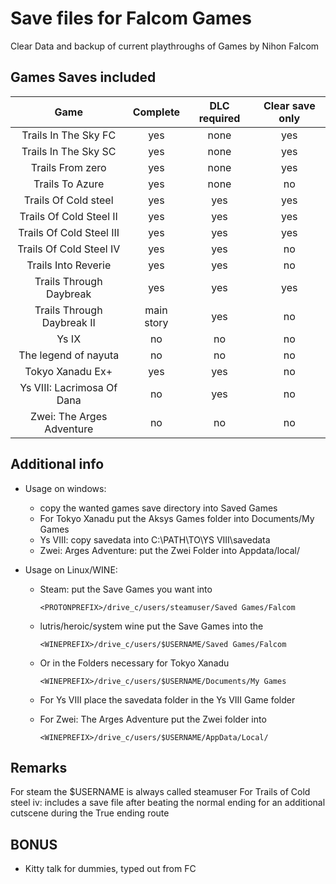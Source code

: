 # Save files for Falcom Games

Clear Data and backup of current playthroughs of Games by Nihon Falcom


## Games Saves included

|Game 						| Complete	| DLC required	| Clear save only 	|
|:--: 						|   :---:   |     :--:		| 		:--:		|
|Trails In The Sky FC 		| yes 		| none 			| yes 				|
|Trails In The Sky SC 		| yes 		| none 			| yes  				|
|Trails From zero    		| yes 		| none 			| yes 				|
|Trails To Azure 			| yes 		| none 			| no 				|
|Trails Of Cold steel		| yes 		| yes			| yes 				|
|Trails Of Cold Steel II		| yes 		| yes 			| yes 			|
|Trails Of Cold Steel III	| yes 		| yes 			| yes 				|
|Trails Of Cold Steel IV 	| yes 		| yes 			| no  				|
|Trails Into Reverie  		| yes 		| yes 			| no  				|
|Trails Through Daybreak	| yes 		| yes 			| yes 			|
|Trails Through Daybreak II	|main story | yes			| no			|
|Ys IX 						| no 		| no 			| no 				|
|The legend of nayuta 		| no 		| no 			| no 				|
|Tokyo Xanadu Ex+ 			| yes 		| yes			| no 				|
|Ys VIII: Lacrimosa Of Dana | no        | yes           | no                |
| Zwei: The Arges Adventure | no        | no            | no                |

## Additional info

- Usage on windows: 
  * copy the wanted games save directory into Saved Games
  * For Tokyo Xanadu put the Aksys Games folder into Documents/My Games
  * Ys VIII: copy savedata into C:\PATH\TO\YS VIII\savedata
  * Zwei: Arges Adventure: put the Zwei Folder into Appdata/local/
- Usage on Linux/WINE:
  
    * Steam: put the Save Games you want into 
  
          <PROTONPREFIX>/drive_c/users/steamuser/Saved Games/Falcom
  
    * lutris/heroic/system wine put the Save Games into the 
      
          <WINEPREFIX>/drive_c/users/$USERNAME/Saved Games/Falcom

    * Or in the Folders necessary for Tokyo Xanadu

          <WINEPREFIX>/drive_c/users/$USERNAME/Documents/My Games

    * For Ys VIII place the savedata folder in the Ys VIII Game folder
    
    * For Zwei: The Arges Adventure put the Zwei folder into
          
          <WINEPREFIX>/drive_c/users/$USERNAME/AppData/Local/ 

## Remarks

For steam the $USERNAME is always called steamuser 
For Trails of Cold steel iv: includes a save file after beating the normal ending for an additional cutscene during the True ending route

## BONUS
- Kitty talk for dummies, typed out from FC
